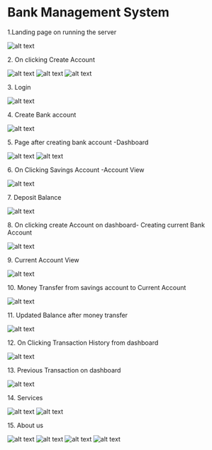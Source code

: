﻿# Bank Management System

1\.Landing page on running the server 

![alt text](https://sway.office.com/s/s4xNUeOwL3JUdHja/images/Mx4iNz68yYL2XK?quality=480)


2\. On clicking Create Account

![alt text](https://sway.office.com/s/s4xNUeOwL3JUdHja/images/P-ES83dW5Q7JOY?quality=480)
![alt text](https://sway.office.com/s/s4xNUeOwL3JUdHja/images/b_tmS4UFKOPXdw?quality=480)
![alt text](https://sway.office.com/s/s4xNUeOwL3JUdHja/images/xFUfeknDWU9Clo?quality=480)


3\. Login 


![alt text](https://sway.office.com/s/s4xNUeOwL3JUdHja/images/ssKbYeYo1_nJSN?quality=480)

4\.  Create Bank account


![alt text](https://sway.office.com/s/s4xNUeOwL3JUdHja/images/c27sT4lJ0J1_1j?quality=480)


5\.  Page after creating bank account -Dashboard 


![alt text](https://sway.office.com/s/s4xNUeOwL3JUdHja/images/Oa0vhHToQIwnY0?quality=480)
![alt text](https://sway.office.com/s/s4xNUeOwL3JUdHja/images/Xik9HwrKa-uYKf?quality=1280)

6\. On Clicking Savings Account -Account View 


![alt text](https://sway.office.com/s/s4xNUeOwL3JUdHja/images/lL0l7Tqj0oCbPP?quality=480)

7\. Deposit Balance


![alt text](https://sway.office.com/s/s4xNUeOwL3JUdHja/images/oROzhS5JjS5waQ?quality=480)


8\.  On clicking create Account on dashboard- Creating current Bank Account


![alt text](https://sway.office.com/s/s4xNUeOwL3JUdHja/images/UF4h-DBm9wB9LT?quality=480)


9\. Current Account View 


![alt text](https://sway.office.com/s/s4xNUeOwL3JUdHja/images/IGe9q_MGBEsmQB?quality=480)

10\. Money Transfer from savings account to Current Account


![alt text](https://sway.office.com/s/s4xNUeOwL3JUdHja/images/Plh8Xgz4yYNAX3?quality=480)


11\. Updated Balance after money transfer


![alt text](https://sway.office.com/s/s4xNUeOwL3JUdHja/images/4keUaZhi3GX99M?quality=480)


12\. On Clicking  Transaction History from dashboard


![alt text](https://sway.office.com/s/s4xNUeOwL3JUdHja/images/6n3mdQdKbQJ7xq?quality=480)


13\. Previous Transaction on dashboard


![alt text](https://sway.office.com/s/s4xNUeOwL3JUdHja/images/d15b72qUkulTix?quality=480)


14\. Services 


![alt text](https://sway.office.com/s/s4xNUeOwL3JUdHja/images/JT_hRlnqoghRDU?quality=480)
![alt text](https://sway.office.com/s/s4xNUeOwL3JUdHja/images/QDnoq4n4rwZuTp?quality=480)

15\. About us


![alt text](https://sway.office.com/s/s4xNUeOwL3JUdHja/images/uEN7p9t-Ly5_Iv?quality=480)
![alt text](https://sway.office.com/s/s4xNUeOwL3JUdHja/images/Pbsuk-xsJtolKe?quality=480)
![alt text](https://sway.office.com/s/s4xNUeOwL3JUdHja/images/R-7UMYjWfJCB3b?quality=480)
![alt text](https://sway.office.com/s/s4xNUeOwL3JUdHja/images/S3zt-RlBPZwxny?quality=480)